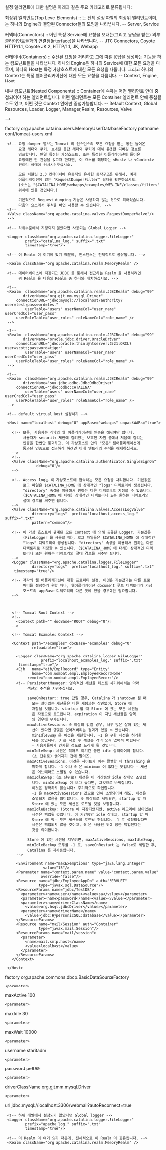 설정 엘리먼트에 대한 설명은 아래과 같은 주요 카테고리로 분류됩니다:

최상위 엘리먼트(Top Level Elements) :: <Server>는 전체 설정 파일의 최상위 엘리먼트이며,
<Service>는 하나의 Engine과 결합된 Connector들의 모임을 나타냅니다.
-- Server, Service

커넥터(Connectors) :: 어떤 특정 Service에 요청을 보내는(그리고 응답을 받는)
외부 클라이언트들과의 연결점(interface)을 나타냅니다.
-- JTC Connectors, Coyote HTTP/1.1, Coyote JK 2, HTTP/1.1, JK, Webapp

컨테이너(Containers) :: 수신된 요청을 처리하고 그에 따른 응답을 생성하는 기능을 하는
컴포넌트들을 나타냅니다. 하나의 Engine은 하나의 Service에 대한 모든 요청을 다루며,
하나의 Host는 특정 가상호스트에 대한 모든 요청을 다룹니다. 그리고 하나의 Context는
특정 웹어플리케이션에 대한 모든 요청을 다룹니다.
-- Context, Engine, Host

내부 컴포넌트(Nested Components) :: Container에 속하는 어떤 엘리먼트 안에 중첩되어야
하는 엘리먼트입니다. 어떤 엘리먼트는 모든 Container 엘리먼트 안에 중첩될 수도 있고,
어떤 것은 Context 안에만 중첩가능합니다.
-- Default Context, Global Resources, Loader, Logger, Manager,Realm, Resources, Valve

-->

<!-- Example Server Configuration File -->
<!-- Note: 컴포넌트들은 각각의 부모-자식 관계에 따라 중첩(nested) 되었음 -->

<!-- "Server" 는 전체 JVM 을 나타내는 싱글톤 요소입니다. 이것은 하나 이상의
    "Service" 인스턴스를 갖고 있습니다. 서버는 지정된 포트를 통해 shutdown
    명령을 받습니다.

    Note: "Server" 는 스스로가 "Container" 가 아니기 때문에, "Valves" 또는
    "Loggers" 같은 서브 컴포넌트를 "Server" 와 같은 레벨에서 정의하면 안됩
    니다.
-->

<Server port="8005" shutdown="SHUTDOWN" debug="0">


  <!-- "Service" 는 한 개의 "Container" 를 공유하는 하나 이상의 "Connectors"
      의 집합체입니다. (이 컨테이너 안에서 웹어플리케이션이 돌아갑니다). 보통
      은, 이 컨테이너가 "Engine" 입니다만, 요구되지는 않습니다. 

      Note:  "Service" 는 스스로가 "Container" 가 아니기 때문에, "Valves"
      또는 "Loggers" 같은 서브 컴포넌트를 "Server" 와 같은 레벨에서 정의하면
      안됩니다.
  -->


  <Listener className="org.apache.catalina.mbeans.ServerLifecycleListener"
           debug="0"/>
  <Listener className="org.apache.catalina.mbeans.GlobalResourcesLifecycleListener"
           debug="0"/>

<!--
 GlobalNamingResources 엘리먼트는 JNDI의 전역자원을 나타내며,
 이 자원들은 Server 안에서 정의됩니다.

 웹애플리케이션에서 환경항목자원(environment entry resources)으로 사용할 수
 있도록 항목의 이름-값 들을 설정할 수 있습니다. 이 설정은 <Environment> 항목을
 이 엘리먼트 내에 중첩시키면 됩니다.
 
 예를 들어 아래와 같이 환경항목을 생성할 수 있습니다:
 
  <GlobalNamingResources ...>
   ...
   <Environment name="maxExemptions" value="10"
    type="java.lang.Integer" override="false"/>
   ...
 </GlobalNamingResources>

 이 설정은 웹애플리케이션 배치 디스크립터(/WEB-INF/web.xml)에서
 다음의 엘리먼트를 포함시킨 것과 동일합니다:
   
  <env-entry>
   <env-entry-name>maxExemptions</param-name>
   <env-entry-value>10</env-entry-value>
   <env-entry-type>java.lang.Integer</env-entry-type>
 </env-entry>

 그러나 이 값을 커스터마이즈하기 위해 배치 디스크립터를 변경할 필요는 없습니다.


 <Environment> 엘리먼트 속성값 --
 
 description :: (선택사항)이 환경항목에 대한 사람이 읽기 쉬운 간단한 설명
 
 name :: (반드시 설정) 생성할 환경항목의 이름.
 java:comp/env 컨텍스트에 대한 상대적인 이름입니다.
 
 override :: 웹애플리케이션 배치 디스크립터에서 <env-entry>으로 같은 이름의
 환경항목을 지정하는 경우, 여기에서 지정한 값을 덮어쓰기(override) 하지 않도록
 하고 싶으면 false로 지정합니다. 이 값을 지정하지 않으면 덮어쓰기가 허용됩니다.
 
 type :: (반드시 설정) 이 환경항목에 대해 웹애플리케이션이 예상하는 완전한(fully qualified) Java 클래스명.
 반드시 웹애플리케이션 배치 디스크립터의 <env-entry-type>의 규칙에 맞는 값이어야 합니다.
 그 규칙에 맞는 값 들은: java.lang.Boolean, java.lang.Byte, java.lang.Character,
 java.lang.Double, java.lang.Float, java.lang.Integer, java.lang.Long, java.lang.Short,
 또는 java.lang.String 입니다.
 
 value :: (반드시 설정) 웹애플리케이션이 JNDI 컨텍스트로부터 요청해서 반환받을 환경항목의 값.
 이 값은 반드시 위의 type에 정의된 Java type으로 변환 가능해야 합니다.
 
 
 Resource Definitions
 웹애플리케이션 배치 디스크립터의 <resource-ref>와 <resource-env-ref> 엘리먼트의
 JNDI 탐색(lookup)에 대해 반환될 자원의 특성도 선언 가능합니다.
 그리고 어떤 자원에 대해서 객체팩토리를 사용하도록(Tomcat이 아직 모르는 경우),
 그리고 그 객체팩토리를 설정하는데 사용할 프로퍼티를 설정하려면, 반드시 그 자원과 같은 이름으로
 자원 파라미터(Resource Parameters)를 추가로 정의해야 합니다.

 예를 들어 다음과 같이 자원정의가 가능합니다:
 
  <GlobalNamingResources ...>
   ...
   <Resource name="jdbc/EmployeeDB" auth="Container"
    type="javax.sql.DataSource"
   description="Employees Database for HR Applications"/>
   ...
 </GlobalNamingResources>

 이 설정은 웹애플리케이션 배치 디스크립터(/WEB-INF/web.xml)에
 다음의 엘리먼트를 포함시킨 것과 동일합니다:
   
  <resource-ref>
   <description>Employees Database for HR Applications</description>
   <res-ref-name>jdbc/EmployeeDB</res-ref-name>
   <res-ref-type>javax.sql.DataSource</res-ref-type>
   <res-auth>Container</res-auth>
 </resource-ref>

  그러나 이 값을 커스터마이즈하기 위해 배치 디스크립터를 변경할 필요는 없습니다.


 <Resource> 엘리먼트 속성값 ---

 auth :: 해당 자원관리자에 인증(sign on)할 때 웹애플리케이션 프로그램의 코드상에서 직접 인증할지,
 또는 애플리케이션의 작동(behalf)에 따라 컨테이너가 직접 인증할지를 지정합니다.
 이 속성의 값은 반드시 Application 또는 Container 중 하나여야 합니다.
 이 속성은, 웹애플리케이션이 웹애플리케이션 배치 디스크립터에서 <resource-ref> 엘리먼트를
 사용하는 경우에는 반드시 필요합니다. 그러나 <resource-env-ref>를 대신 사용하는 경우에는 선택사항입니다.
 
 description :: (선택사항)이 자원에 대한 사람이 읽기 쉬운 간단한 설명
 
 name :: (반드시설정) 생성할 자원의 이름. java:comp/env 컨텍스트에 대한 상대적인 이름입니다.
 
 scope :: 이 자원관리자를 통해 얻어진 연결(connection)의 공유를 허가할 것인지 지정합니다.
 이 속성의 값은 반드시 Shareable 또는 Unshareable 중 하나여야 합니다.
 지정하지 않으면 연결은 공유가능(shareable)이 됩니다.
 
 type :: (반드시설정) 웹애플리케이션이 이 자원에 대해 탐색을 실행할 때 받고자 하는
 Java 타입을 나타내는 완전한 Java 클래스명.
 
 
 Resource Parameters
 이 엘리먼트는 웹애플리케이션에서 해당 자원의 이름에 대해 JNDI 탐색을 수행할 때,
 객체를 반환하는데 사용할 자원관리자(또는 객체팩토리)를 설정하는 역할을 합니다.
 $CATALINA_HOME/conf/server.xml의 <Context>나 <DefaultContext> 엘리먼트 내의
 <Resource> 엘리먼트로 지정된 모든 자원 이름, 그리고/또는 웹애플리케이션 배치 디스크립터에서
 <resource-ref> 나 <resource-env-ref> 엘리먼트에서 선언된 모든 자원 이름에 대해서는 반드시
 자원 파라미터(resource parameters)를 정의해야 그 자원에 성공적으로 액세스할 수 있습니다.

 자원 파라미터는 이름으로 정의되며, 정확하게 어떤 파라미터 이름들의 집합을 지원하는가는 당신이
 사용하고 있는 자원관리자(또는 객체팩토리)에 따라 달라집니다.
 즉 해당 팩토리 클래스의 JavaBeans 프로퍼티 중 설정가능한(settable) 프로퍼티의 이름과 일치해야 합니다.
 JNDI 구현체는 지정한 팩토리 클래스의 인스턴스에 대해 JavaBeans의 모든 해당 속성의
 설정메소드(setter)를 호출함으로써 모든 설정을 마친 다음에야,
 이 팩토리 인스턴스를 JNDI lookup() 호출을 통해 사용가능하도록 할 것입니다.

 예로 JDBC 데이터 소스에 대한 자원 파라미터 설정은 아래와 같이 됩니다:
  
  <GlobalNamingResources ...>
   ...
   <ResourceParams name="jdbc/EmployeeDB">
  <parameter>
    <name>driverClassName</name>
    <value>org.hsql.jdbcDriver</value>
  </parameter>
  <parameter>
    <name>driverName</name>
    </value>jdbc:HypersonicSQL:database</value>
  </parameter>
  <parameter>
    <name>user</name>
    <value>dbusername</value>
  </parameter>
  <parameter>
    <name>password</name>
    <value>dbpassword</value>
  </parameter>
   </ResourceParams>
   ...
 </GlobalNamingResources>


 만약 특정 자원 타입에 대해 팩토리 클래스의 Java 클래스명을 지정할 필요가 있다면,
 <ResourceParams> 엘리먼트 내의 <parameter> 항목에 factory라는 이름을 사용하면 됩니다.


 <ResourceParams> 엘리먼트가 가질 수 있는 속성은 다음과 같습니다:

 name :: (반드시 설정) 설정할 자원의 이름이며, java:comp/env 컨텍스트에 대한 상대적인 이름이 됩니다.
 이 이름은 $CATALINA_HOME/conf/server.xml 내에 <Resource> 엘리먼트로 정의된 자원,
 그리고/또는 웹애플리케이션 배치 디스크립터 내에 <resource-ref> 또는 <resource-env-ref>로
 참조되는 자원의 이름과 반드시 일치해야 합니다.
 
-->

  <!-- Global JNDI resources -->
  <GlobalNamingResources>

   <!-- Test entry for demonstration purposes -->
   <Environment name="simpleValue" type="java.lang.Integer" value="30"/>

   <!-- Editable user database that can also be used by
        UserDatabaseRealm to authenticate users -->
   <Resource name="UserDatabase" auth="Container"
             type="org.apache.catalina.UserDatabase"
      description="User database that can be updated and saved">
   </Resource>
   <ResourceParams name="UserDatabase">
     <parameter>
       <name>factory</name>
       <value>org.apache.catalina.users.MemoryUserDatabaseFactory</value>
     </parameter>
     <parameter>
       <name>pathname</name>
       <value>conf/tomcat-users.xml</value>
     </parameter>
   </ResourceParams>

  </GlobalNamingResources>

  <!-- Tomcat Stand-Alone Service 로 설정하기 -->
  <Service name="Tomcat-Standalone">

   <!-- "Connector" 는 요청을 받아서, 응답이 반환되는 종점(endpoint)을 나타냅니
        다. 각 커넥터는 처리를 담당하는 관련된 "Container"(보통 "엔진")로 요청을
        전달해줍니다.

        기본값으로, 8080포트에 non-SSL HTTP/1.1 커넥터가 설정되어있습니다.
        SSL HTTP/1.1 커넥터 역시 사용하려면 아래에 있는 지시를 따라서 하고, 두번
        째 커넥터 엔트리의 주석표시를 지워주시면 됩니다. SSL 지원은 다음 단계를
        거쳐야 합니다:
        * JSSE 1.0.2 또는 이후 버전을 다운받아서 설치하고, JAR 파일들을
          "$JAVA_HOME/jre/lib/ext" 디렉토리에 복사해 놓습니다.
        * "$JAVA_HOME/jre/lib/security/java.security" 를 편집하고
          security.provider.2=com.sun.net.ssl.internal.ssl.Provider 를 추가합
          니다.
        * 실행: keytool -genkey -alias tomcat -keyalg RSA
          패스워드 값"changeit" 으로 실행합니다.

        기본적으로, DNS lookups 는 웹어플리케이션이 request.getRemoteHost() 를
        부를 때 동적하도록 되어있습니다. 이것은 성능에 영향을 줄 수 있기 때문에,
        "enableLookups" 속성을 "false" 로 바꿔주면 이 기능을 사용하지 않을 수
        있습니다.  DNS lookups 가 사용하지 않게 되면 request.getRemoteHost() 는
        remote client 의 IP 주소의 String 버전을 반환할 것입니다.
   -->

   <!-- 8080 포트에 non-SSL HTTP/1.1 Connector 설정하기 -->
   <Connector className="org.apache.catalina.connector.http.HttpConnector"
              port="80" minProcessors="5" maxProcessors="75"
              enableLookups="true" redirectPort="8443"
              acceptCount="10" debug="0" connectionTimeout="60000"/>
   <!-- Note : 커넥션 타임아웃을 사용하지 않으려면, connectionTimeout 값을 -1로
     수정해 주세요.-->

   <!-- 8443 포트에 SSL HTTP/1.1 Connector 설정하기 -->
   <!--
   <Connector className="org.apache.catalina.connector.http.HttpConnector"
              port="8443" minProcessors="5" maxProcessors="75"
              enableLookups="true"
       acceptCount="10" debug="0" scheme="https" secure="true">
     <Factory className="org.apache.catalina.net.SSLServerSocketFactory"
              clientAuth="false" protocol="TLS"/>
   </Connector>
   -->

   <!-- 8081 포트에 Proxied HTTP/1.1 Connector 설정하기 -->
   <!-- 사용법에 대한 자세한 내용은 proxy 문서를 보십시오. -->
   <!--
   <Connector className="org.apache.catalina.connector.http.HttpConnector"
              port="8081" minProcessors="5" maxProcessors="75"
              enableLookups="true"
              acceptCount="10" debug="0" connectionTimeout="60000"
              proxyPort="80"/>
   -->

   <!-- 8082 포트에 non-SSL HTTP/1.0 Test Connector 설정하기 -->
   <!--
   <Connector className="org.apache.catalina.connector.http10.HttpConnector"
              port="8082" minProcessors="5" maxProcessors="75"
              enableLookups="true" redirectPort="8443"
              acceptCount="10" debug="0"/>
   -->

   <!-- Engine 은 (Catalina 에서) 모든 요청을 처리하는 입력지점을 나타냅니다.
        Tomcat stand alone 용으로 구현된 Engine 은 요청에 포함된 HTTP 헤더를 분
        석하고, 적당한 Host (가상 호스트) 로 전달하는 역할을 합니다. -->

   <!-- 속성값
 defaultHost :: 디폴트 호스트명. 설정 파일에서는 정의되지 않았지만 이 서버 상에 있는 호스트명 중에서
 요청을 처리할 Host를 식별합니다. 이 이름은 반드시 바로 안에 중첩된 Host 엘리먼트 중
 하나의 name 속성과 일치해야 합니다.
 ※ 반드시 설정

 name :: 이 Engine의 논리적인 이름이며, 로그와 에러메시지에서 사용됩니다.
 ※ 반드시 설정

 className :: 사용할 구현체의 Java 클래스명.
 이 클래스는 반드시 org.apache.catalina.Engine를 구현해야 합니다.
 지정하지 않으면 표준값(아래에 정의됨)이 사용됩니다.
 
 jvmRoute :: 로드밸런싱 시나리오에서 세션유지를 위해서 반드시 사용해야 할 식별자.
 이 식별자는 클러스터에 참가하는 모든 Tomcat 4 서버에 대해 반드시 유일해야 합니다.
 생성되는 세션 식별자에는 이 식별자가 추가되어, 가장 앞단의 프록시가 특정 세션을
 항상 같은 Tomcat 4 인스턴스로 포워드 할 수 있게 합니다.
 
 debug :: 이 Engine이 해당 Logger 에 디버깅 로그를 출력하는 상세수준을 의미합니다.
 숫자가 높을 수록 더 자세한 출력을 생성합니다. 지정하지 않는 경우 디버깅 상세수준의 디폴트 값은 0 입니다.

-->

   <!-- 컨테이너 구조에서 top level 컨테이너 설정하기 -->
   <Engine name="Standalone" defaultHost="localhost" debug="0">

     <!-- 요청 dumper 밸브는 Tomcat 의 인스턴스의 모든 요청을 받는 동안 들어온
          요청 헤더와 쿠키, 보내질 응답 헤더와 쿠키에 대해 유용한 디버깅 정보를
          덤프합니다. 만일 특정한 가상호스트, 또는 특정한 어플리케이션에 들어온
          요청에만 만 관심을 갖고자 한다면, 이 요소를 해당하는 <Host> 나 <Context>
          엔트리 아래에 위치시켜주십시오.

          모든 서블릿 2.3 컨테이너에 유동적인 유사한 동작구조를 위해서, 예제
          어플리케이션에 있는 "RequestDumperFilter" 필터를 확인하십시오.
          (소스는 "$CATALINA_HOME/webapps/examples/WEB-INF/classes/filters"
          위치에 있을 것입니다.)

          기본적으로 Request dumping 기능은 사용하지 않는 것으로 되어있습니다.
          다음의 요소에서 주석을 빼면 사용할 수 있습니다. -->
     <!--
     <Valve className="org.apache.catalina.valves.RequestDumperValve"/>
     -->

     <!-- 하위수준에서 지정되지 않았다면 사용되는 Global Logger -->
  <!--
   이 Engine에 대한 모든 로그 메시지를 받아서 처리할 로거(logger)를 설정합니다.
   이 로거는 이 Engine 외에도 이 Engine이 정의된 Service의 Connectors로부터의
   로그도 처리합니다. 또 이 로거는 하위에서 Logger 설정을 따로 하지 않는 경우,
   하위의 Host와 Context에서의 로그도 처리합니다.
 -->
     <Logger className="org.apache.catalina.logger.FileLogger"
             prefix="catalina_log." suffix=".txt"
             timestamp="true"/>

     <!-- 이 Realm 이 여기에 있기 때문에, 인스턴스는 전체적으로 공유됩니다. -->
  <!--
  영역(realm)을 설정하여, 사용자와 사용자의 역할을 저장할 데이터베이스를
  이 Engine에 포함된 모든 Host와 Context 에서 공유할 수 있도록 합니다.
  하위에서 Realm 설정이 정의되면 여기의 설정은 무시됩니다.
  -->
     <Realm className="org.apache.catalina.realm.MemoryRealm" />

     <!-- 데이터베이스에 저장되고 JDBC 를 통해서 접근하는 Realm 을 사용하려면
          위 Realm 을 다음의 Realm 중 하나와 대치하십시오. -->

     <!--
     <Realm  className="org.apache.catalina.realm.JDBCRealm" debug="99"
            driverName="org.gjt.mm.mysql.Driver"
         connectionURL="jdbc:mysql://localhost/authority?user=test;password=test"
             userTable="users" userNameCol="user_name" userCredCol="user_pass"
         userRoleTable="user_roles" roleNameCol="role_name" />
     -->

     <!--
     <Realm  className="org.apache.catalina.realm.JDBCRealm" debug="99"
            driverName="oracle.jdbc.driver.OracleDriver"
         connectionURL="jdbc:oracle:thin:@ntserver:1521:ORCL?user=scott;password=tiger"
             userTable="users" userNameCol="user_name" userCredCol="user_pass"
         userRoleTable="user_roles" roleNameCol="role_name" />
     -->

     <!--
     <Realm  className="org.apache.catalina.realm.JDBCRealm" debug="99"
            driverName="sun.jdbc.odbc.JdbcOdbcDriver"
         connectionURL="jdbc:odbc:CATALINA"
             userTable="users" userNameCol="user_name" userCredCol="user_pass"
         userRoleTable="user_roles" roleNameCol="role_name" />
     -->
 
  <!--
  웹서버를 운영할 때 일반적으로 생성되는 출력 파일중 하나가 액세스 로그(access log)입니다.
  이 로그는 서버가 처리하는 각 요청마다 표준 포맷에 따라 한 라인씩 출력합니다.
  Catalina에서는 Valve 구현을 통해, 웹서버들이 표준 포맷에 따라 생성하는 액세스 로그와 같은
  포맷의 로그를 생성할 수도 있고, 또는 다양한 커스텀 포맷으로 로그를 생성할 수 있도록 하고 있습니다.
  당신은 Catalina에 Engine, Host, 또는 Context가 처리하는 모든 요청에 대한 액세스 로그를 생성하도록
  지시할 수 있는데, 이는 다음과 같이 Valve 엘리먼트를 중첩시키면 됩니다:

  <Valve className="org.apache.catalina.valves.AccessLogValve"
        prefix="catalina_access_log." suffix=".txt"
        pattern="common"/>

  -->

     <!-- default virtual host 설정하기 -->
  <!-- 속성값
  appBase :: 이 가상호스트에 대한 어플케이션의 기준(Application Base) 디렉토리.
  이는 이 가상호스트에 배치될 웹어플리케이션 들을 가지고 있는 디렉토리의 패스명입니다.
  이 디렉토리의 절대경로명을 지정할 수도 있으며, 또는 $CATALINA_HOME 디렉토리에
  상대적인 경로명을 지정할 수도 있습니다.
  ※ 반드시 설정

  autoDeploy :: 이 플래그 값은 이 호스트의 웹어플리케이션 들은
  호스트 설정자(host configurator)에 의해 자동으로 배치(deploy)되어야 함을 나타냅니다.
  이 플래그의 디폴트값은 true 입니다. 

  className :: 사용할 구현체의 Java 클래스명.
  이 클래스는 반드시 org.apache.catalina.Host 인터페이스를 구현해야 합니다.
  지정하지 않으면 표준값(아래에 정의됨)이 사용될 것입니다.

  name :: 당신의 Domain Name Service 서버에 등록된 이 가상호스트의 네트워크 명칭.
  Engine에 포함된 Host 중 하나는 반드시 그 Engine의 defaultHost 세팅과 일치하는 이름을 가져야 합니다.
  ※ 반드시 설정

  debug :: 이 Host가 해당 로거에 디버깅 로그를 출력하는 상세수준을 의미합니다.
  숫자가 높을 수록 더 자세한 출력을 생성합니다. 지정하지 않으면, 디버깅 상세수준의 디폴트 값은 0 입니다

  deployXML :: Context XML 설정 파일을 사용하여 어플리케이션을 배치하는 기능을
  끄고 싶다면 false로 지정하십시오. 배치되는 어플리케이션 들은 Catalina의
  보안권한(security permissions)가 주어집니다. 만약 신뢰할 수 없는(untrusted)
  사용자가 웹어플리케이션에 접근가능한 상황이라면 보안상 false로 할 필요가 있습니다.
  디폴트 값은 true입니다.

  errorReportValveClass :: 이 Host가 사용할 오류보고밸브(error reporting valve)의
  Java 클래스명. 이 밸브의 임무는 에러보고를 출력하는 것입니다.
  이 속성을 설정하면 Tomcat이 생성하는 에러페이지의 외관(look)을 커스터마이즈 할 수
  있습니다. 이 클래스는 반드시 org.apache.catalina.Valve 인터페이스를 구현해야 합니다.
  아무것도 지정하지 않은 경우에는 org.apache.catalina.valves.ErrorReportValve가
  디폴트로 사용됩니다.

  liveDeploy :: Tomcat 운영 도중에 appBase 디렉토리에 새로운 웹어플리케이션을
  추가했을 경우, 이 플래그 값이 true이면 이 웹어플리케이션이 자동으로 배치됩니다.
  디폴트 값은 true입니다.

  unpackWARs :: 웹어플리케이션이 appBase 디렉토리에 웹어플리케이션 아카이브(WAR)
  파일로 존재할 때, WAR 파일을 해당 디스크 디렉토리 구조로 풀어서(unpack) 실행되길
  원하는 경우에는 true로 설정하십시오. false로 설정하면 WAR 파일형태로 직접 실행됩니다.

  workDir :: 이 Host에서 사용할 임시 디렉토리에 대한 경로명입니다.
  이 디렉토리는 관련 웹어플리케이션의 서블릿들이 임시로 읽기-쓰기 작업을 하는 용도로 사용합니다.
  웹어플리케이션의 서블릿들은 이름이 javax.servlet.context.tempdir인
  서블릿-컨텍스트 속성(타입은 java.io.File)을 통해 이 디렉토리를 볼 수 있으며,
  이 내용은 서블릿 스펙에 기술되어 있습니다. 지정하지 않은 경우에는 적절한 디렉토리가
  $CATALINA_HOME/work 아래에 제공됩니다.

  -->
     <Host name="localhost" debug="0" appBase="webapps" unpackWARs="true">
 <!--
  많은 서버 환경에서 네트워크 관리자들은 서버의 IP 주소로 해독(resolve) 되는 하나 이상의
  네트워크 명칭(Domain Name Service (DNS) 서버에 있는)을 설정하곤 합니다.
  보통 이런 네트워크 명칭은 conf/server.xml 에서 별도로 Host 엘리먼트로 설정됩니다.
  이 각각의 Host 엘리먼트는 자신만의 웹어플리케이션 집합을 가지게 됩니다.
  그러나 일부 환경에서는 둘 이상의 네트워크 명칭을 같은 가상호스트로 해독되어야
  좋은 경우가 있습니다. 이런 경우는 대개 기업의 웹사이트에서 많이 발견됩니다.
  즉 사용자가 www.mycompany.com를 써도 company.com를 써도, 정확히 같은 컨텐츠와
  어플리케이션에 액세스되어야 되는 경우입니다.
  이러한 경우에는 하나 또는 그 이상의 Alias 엘리먼트를 Host 엘리먼트 내에 포함시키면 됩니다.
  예를 들면:

  <Alias>mycompany.com</Alias>
 -->

       <!-- 보통, 사용자는 각각의 웹 어플리케이션에 인증을 해줘야만 합니다.
            사용자가 security 제한에 걸려있는 보호된 자원 중에서 처음에 걸리는
            인증을 한번만 통과하고, 이 가상호스트 안의 "모든" 웹어플리케이션에
            통과된 인증으로 접근하게 하려면 아래 엔트리의 주석을 해제하십시오.
       -->
       <!--
       <Valve className="org.apache.catalina.authenticator.SingleSignOn"
                  debug="0"/>
       -->

       <!-- Access log는 이 가상호스트에 접속하는 모든 요청을 처리합니다. 기본값은
            로그 파일은 $CATALINA_HOME 에 상대적인 "logs" 디렉토리에 생성됩니다.
            "directory" 속성을 이용해서 원하는 다른 디렉토리로 지정할 수 있습니다.
            ($CATALINA_HOME 에 대해) 상대적인 디렉토리나 또는 원하는 디렉토리의
            절대 경로를 써주면 됩니다.
       -->
       <Valve className="org.apache.catalina.valves.AccessLogValve"
                directory="logs"  prefix="localhost_access_log." suffix=".txt"
                pattern="common"/>

       <!-- 이 가상 호스트에 관계된 모든 Context 에 의해 공유된 Logger. 기본값은
            (FileLogger 를 사용할 때), 로그 파일들은 $CATALINA_HOME 에 상대적인
            "logs" 디렉토리에 생성됩니다. "directory" 속성을 이용해서 원하는 다른
            디렉토리로 지정할 수 있습니다. ($CATALINA_HOME 에 대해) 상대적인 디렉
            토리나 또는 원하는 디렉토리의 절대 경로를 써주면 됩니다.
       -->
       <Logger className="org.apache.catalina.logger.FileLogger"
                directory="logs"  prefix="localhost_log." suffix=".txt"
        timestamp="true"/>

       <!-- 각각의 웹 어플리케이션에 대한 프로퍼티 설정. 이것은 기본값과는 다른 프로
            퍼티를 설정하기 윈할 때나, 웹어플리케이션 document 루트 디렉토리가 가상
            호스트의 appBase 디렉토리와 다른 곳에 있을 경우에만 필요합니다.
       -->



       <!-- Tomcat Root Context -->
       <!--
         <Context path="" docBase="ROOT" debug="0"/>
       -->

       <!-- Tomcat Examples Context -->
 <!--
  Context 엘리먼트는 특정 가상호스트 내에서 실행되는 웹어플리케이션을 나타냅니다.
  각 웹어플리케이션은 웹어플리케이션 아카이브(Web Application Archive) (WAR) 파일 또는,
  패킹하지 않은 채로 그에 상응하는 내용을 담고 있는 디렉토리를 기준으로 하며,
  이러한 내용은 서블릿 스펙(버전 2.2 또는 그 이상)에 설명되어 있습니다.
  웹어플리케이션 아카이브에 관한 더 많은 정보를 원하시면 서블릿 스펙을 다운로드해서 참고하십시오.
  그리고 Tomcat 어플리케이션 개발자 가이드(Application Developer's Guide)를 검토하시기 바랍니다.

  각 HTTP 요청을 처리하는데 사용할 웹어플리케이션의 선택은, 각각 정의된 Context의 컨텍스트
  경로(context path)에 대해 요청 URI의 가능한 전치어(prefix) 중 가장 길게 매칭가능한 컨텍스트 경로를
  가진 컨텍스트를 선택함으로써 이루어집니다. 선택된 Context는 수신된 요청을 처리하기 위해 적절한
  서블릿을 선택합니다.
  서블릿 선택 작업은 웹어플리케이션 배치 디스크립터(web application deployment descriptor)
  파일(반드시 웹어플리케이션 디렉토리 하위의 /WEB-INF/web.xml에 위치함)에 정의된
  서블릿 매핑 정보에 따라서 이루어집니다.

  Context 엘리먼트는 횟수의 제한 없이 정의할 수 있으며, conf/server.xml의
  Host 엘리먼트 내에 중첩시키면 됩니다.  각각의 Context는 반드시 유일한 컨텍스트
  경로를 가져야 하며, 컨텍스트 경로는 path 속성으로 정의됩니다.
  또 컨텍스트 경로의 문자열 길이가 0인 Context를 추가로 지정해야 하는데,
  이렇게 정의한 Context는 이 가상 호스트에 대하여 default 웹어플리케이션이 되어,
  다른 어떤 Context의 컨텍스트 경로에도 매칭되지 않는 모든 요청을 처리하는데 사용됩니다.

  Context 엘리먼트를 Host 엘리먼트에 중첩시키는 방법 외에도, Host의 appBase로
  지정된 디렉토리 안에 이들을 각각의 파일(확장자는 ".xml")로 저장하는 방법이 있습니다.
  어플리케이션의 자동배치(Automatic Application Deployment)에서 더 자세한 정보를 볼 수 있습니다.

  명시적으로 Context 엘리먼트를 지정하는 방법 뿐만 아니라, 당신을 위해 자동으로
  Context 엘리먼트를 생성해 주는 몇가지 테크닉도 존재합니다.
  어플리케이션의 자동배치(Automatic Application Deployment)와
  사용자 웹어플리케이션(User Web Applications)에서 더 많은 정보를 볼 수 있습니다.

  이하의 설명에서는 $CATALINA_HOME 변수명을 사용하여 당신이 Tomcat 4를 설치한
  디렉토리를 참조하며, 이 디렉토리가 대부분의 상대경로에 대한 기준 디렉토리(base directory)가 됩니다.
  그러나 만약 CATALINA_BASE 디렉토리를 설정하여 Tomcat 4를 여러개 설치했다면,
  이러한 디렉토리 변수 참조에 대해 $CATALINA_HOME 대신 $CATALINA_BASE 를
  사용해야 합니다.

 -->

 <!-- 속성값
  docBase :: 이 웹어플리케이션에 대한 Document Base (Context Root로도
  알려져 있습니다) 디렉토리, 또는 웹어플리케이션 아카이브 파일의 경로명(웹어플리케이션을
  WAR 파일로 직접 실행하는 경우)을 나타냅니다. 이 디렉토리나 WAR 파일에에 대한
  절대경로명을 지정할 수도 있고, 이 Context가 정의된 Host의 appBase 디렉토리에 대한
  상대경로명을 지정할 수도 있습니다.
  ※반드시 설정
 
  path :: 이 웹어플리케이션의 컨텍스트 경로(context path)를 나타내며, 각 요청
  URI의 시작부분이 컨텍스트 경로와 같을 때 해당 웹어플리케이션이 그 요청을 처리하게 됩니다.
  하나의 특정 Host 내의 컨텍스트 경로들은 모두 각각 유일해야 합니다.
  만약 컨텍스트 경로를 빈 스트링("")으로 지정하면, 이 Context는 이 Host에 대한
  디폴트 웹어플리케이션으로 정의된 것입니다.
  디폴트 웹어플리케이션은 다른 Context 들에 해당되지 않는 모든 요청을 처리할 것입니다.
  ※반드시 설정

  className :: 사용할 Java 구현체 클래스의 이름.
  이 클래스는 반드시 org.apache.catalina.Context 인터페이스를 구현해야 합니다.
  지정하지 않으면 표준값 (아래에 정의됩니다)이 사용됩니다.

  cookies :: true(디폴트)로 지정하면 클라이언트가 쿠키를 지원하는 경우
  세션확인의 통신수단(session identifier communication)으로 쿠키를 사용합니다.
  false로 지정하면 세션확인의 통신수단으로 쿠키 사용을 하지 않고,
  어플리케이션에 의한 URL 다시쓰기(URL rewriting)에만 의존한다는 의미입니다.

  crossContext :: true로 지정하면 이 어플리케이션에서 ServletContext.getContext()
  호출을 통해, 이 가상호스트에서 실행중인 다른 웹어플리케이션에 대한
  요청디스패쳐(request dispatcher)를 성공적으로 얻을 수 있습니다.
  보안상의 이유로 false(디폴트)로 지정하면 getContext()는 언제나 null을 반환하게 됩니다.

  override :: 이 Context가 정의된 Host의 DefaultContext에 정의된 각 설정내용을,
  이 Context 엘리먼트에서 재정의(override) 할 수 있도록 하려면 true로 지정합니다.
  디폴트로는 DefaultContext 엘리먼트의 설정이 사용되도록 되어 있습니다.
 
  privileged :: true로 설정하면 이 컨텍스트는 관리자서블릿(manager servlet) 같은
  컨테이너 서블릿을 사용할 수 있습니다.    

  reloadable :: true로 지정하면, Catalina는 /WEB-INF/classes/와 /WEB-INF/lib 안
  클래스 들의 변경여부를 감시하다가, 변경이 발견되면 웹어플리케이션을 자동으로 재적재(reload)합니다.
  이 기능은 개발중에는 매우 유용하지만 얼마간의 실행부하(runtime overhead)가 발생하므로,
  실제 운영할 용도로 어플리케이션을 배치(deploy)할 때는 사용하지 않도록 합니다.
  그러나 이미 배치가 끝난 어플리케이션이라도 Manager 웹어플리케이션을 이용하면 필요할 때
  재적재 하도록 할 수 있습니다.

  wrapperClass :: 이 Context로 관리할 서블릿 들에 대해 사용할 org.apache.catalina.Wrapper 구현체
  클래스의 Java 클래스명입니다. 지정하지 않으면 표준값이 사용됩니다.

  useNaming :: 이 웹어플리케이션에서 Java2 Enterprise Edition (J2EE) 플랫폼 규약에 맞는
  JNDI InitialContext를 사용가능하게 하도록 설정하려면 true(디폴트값)로 지정합니다.

 -->
       <Context path="/examples" docBase="examples" debug="0"
                reloadable="true">

   <!--
   이 Context에 대한 모든 로그 메시지를 받아서 처리할 로거(logger)를 설정합니다.
   이 로거는 ServletContext.log() 호출을 통해 기록될 어플리케이션 로그 메시지도 처리합니다.

   Logger 엘리먼트는, Catalina 컨테이너(Engine, Host, 또는 Context)의 로깅, 디버깅,
   그리고 에러메시지(스택 트레이스 포함)의 목적지(destination)를 나타냅니다.
   또한 어떤 Engine이나 Host와 연결된 Logger 들은 명시적으로 재설정하지 않으면
   자동적으로 하위의 컨테이너로부터 설정을 물려 받습니다.

   웹서버같이 액세스로그를 만드는데 관심이 있다면(가령 히트수 분석 소프트웨어를 돌리려고),
   그 Engine, Host, 또는 Context의 액세스로그 밸브(Access Log Valve) 컴포넌트 설정이 필요할 것입니다.


   -- 속성값 --

   className :: (반드시 설정) 사용할 Java 구현체 클래스의 이름.
   이 클래스는 반드시 org.apache.catalina.Logger 인터페이스를 구현해야 합니다.
   지정하지 않으면 표준값(아래에 정의됩니다)이 사용됩니다.

   verbosity :: 이 로거에 대한 상세수준(verbosity level).
   지정한 값보다 높은 상세수준의 메시지는 조용히 무시됩니다.
   가능한 값은 0 (중요 메시지만), 1 (에러), 2 (경고), 3 (정보), 그리고 4 (디버그) 입니다.
   지정하지 않은 경우 1 (에러) 입니다.

   NOTE - 명시적 상세수준을 가진 메시지만 이 값과 비교하여 로그여부를 결정합니다.
   명시적 상세수준이 없는 메시지는 무조건 로그됩니다.

   
   대부분의 Catalina 컴포넌트와는 달리 Logger의 경우에는, 사용할 수 있는
   표준 구현체가 여러개입니다. 따라서 사용하고자 하는 구현체를 반드시
   className 속성을 사용해서 지정해야 합니다.

   
   File Logger (org.apache.catalina.logger.FileLogger)
   File Logger는 한 지정된 디렉토리 안의 파일에 로그되는 메시지를 기록합니다.
   로그파일의 실제 파일명은 설정된 prefix, YYYY-MM-DD 포맷의 현재 날짜,
   그리고 설정된 suffix로 이루어집니다. 각 날의 자정을 지난 이후에 어떤 메시지가 로그되면,
   이 메시지가 발생하자마자 현재의 로그파일은 닫혀지고 새 로그파일이 새 날짜로 생성되어 열립니다.
   따라서 이런 로그파일의 전환 때문에 Catalina를 재부팅시킬 필요는 없습니다.

   
   File Logger가 지원하는 속성은 다음과 같습니다:

   directory :: 이 로거가 생성할 로그파일이 위치할 디렉토리의 절대/상대경로명.
   상대경로로 지정되면 $CATALINA_HOME을 기준으로 해석합니다.
   directory 속성을 지정하지 않으면 디폴트 값은 "logs"($CATALINA_HOME에 상대적임) 입니다.
   
   prefix  :: 각 로그파일명의 시작부분에 붙여질 prefix. 지정하지 않으면 "catalina."이 됩니다.
   아무 prefix도 붙이지 않으려면 길이가 0인 문자열("")을 사용하면 됩니다.
   
   suffix :: 각 로그파일명의 끝부분에 붙여질 suffix. 지정하지 않으면 ".log"가 됩니다.
   아무 suffix도 붙이지 않으려면 길이가 0인 문자열("")을 사용하면 됩니다.
   
   timestamp :: 모든 로그메시지에 날짜와 시간을 붙이려면 true로 지정하십시오.
   false(디폴트)로 지정하면 날짜와 시간은 찍히지 않습니다.
   

   Standard Error Logger (org.apache.catalina.logger.SystemErrLogger)
   Standard Error Logger는, Catalina의 표준 에러출력스트림으로 정해진 스트림으로 로그되는
   모든 메시지를 기록합니다. Catalina의 디폴트 기동 스크립트에서는 표준 에러출력스트림을
   $CATALINA_HOME 아래의 logs/catalina.out 파일로 지정해 놓습니다.
   이 로거에서 지원하는 추가 속성은 없습니다.

   Standard Output Logger (org.apache.catalina.logger.SystemOutLogger)
   Standard Output Logger는, Catalina의 표준 출력스트림으로 정해진 스트림으로 로그되는
   모든 메시지를 기록합니다. Catalina의 디폴트 기동 스크립트에서는 표준 출력스트림을
   $CATALINA_HOME 아래의 logs/catalina.out 파일로 지정해 놓습니다.
   이 로거에서 지원하는 추가 속성은 없습니다.


   -->
         <Logger className="org.apache.catalina.logger.FileLogger"
                    prefix="localhost_examples_log." suffix=".txt"
          timestamp="true"/>
         <Ejb   name="ejb/EmplRecord" type="Entity"
                home="com.wombat.empl.EmployeeRecordHome"
              remote="com.wombat.empl.EmployeeRecord"/>
         <!-- PersistentManager: 영속적인 세션을 테스트 하기위해서는 아래
              섹션의 주석을 지워주십시오.
                       
              saveOnRestart: true 값일 경우, Catalina 가 shutdown 될 때
                모든 살아있는 세션들은 다른 세팅과는 상관없이, Store 에
                저장될 것입니다. startup 할 때 Store 에 있는 모든 세션들
                은 자동으로 로드됩니다. expiration 이 지난 세션들은 양쪽
                의 경우에 무시됩니다.
              maxActiveSessions: 0 이상의 값일 경우, 너무 많은 살아 있는 세
                션이 있다면 몇몇은 없어져버리는 결과가 있을 수 있습니다.
                minIdleSwap 은 이것을 제한합니다. -1 은 무한 세션을 허가한
                다는 뜻입니다. 0 은 사용 후 세션은 거의 모두 없어져 버립니다
                - 사용자들에게 인지될 정도로 느리게 될 것입니다.
              minIdleSwap: 세션은 적어도 이기간 동안 idle 상태이어야 합니다.
                (초 단위로) 없어지기 전에 말이죠.
              maxActiveSessions. 이것은 사이트가 아주 활발할 때 thrashing 을
                피하게 합니다. -1 이나 0 은 minimum 이 없다는 뜻입니다 - 세션
                은 어느때라도 소멸될 수 있습니다.
              maxIdleSwap: (초 단위로) 세션은 이 기간동안 idle 상태면 소멸됩
                니다. minIdleSwap 이 보다 높다면, 그것으로 바꿔집니다.
                이것은 정확하지 않습니다: 주기적으로 확인합니다.
                -1 은 maxActiveSessions 값으로 인해 소멸되어야 해도, 세션은
                소멸되지 않음을 의미합니다. 0 이상으로 세팅되면, startup 할 때
                Store 에 있는 모든 세션은 로드될 것을 보장합니다.
              maxIdleBackup: (Store 에 저장되었지만, active 메모리에 남아있는)
                세션은 백업될 것입니다. 이 기간동안 idle 상태고, startup 할 때
                Store 에 있는 모든 세션들이 로드될 것입니다. -1 로 설정되었다면
                세션은 백업되지 않을 것이고, 0 은 사용된 뒤에 잠깐 백업된다는
                것을 의미합니다.

              Store 에 있는 세션을 지우려면, maxActiveSessions, maxIdleSwap,
              minIdleBackup 모두를 -1 로, saveOnRestart 는 false로 세팅한 후,
              Catalina 를 재시동합니다.
         -->
   <!--
         <Manager className="org.apache.catalina.session.PersistentManager"
             debug="0"
             saveOnRestart="true"
             maxActiveSessions="-1"
             minIdleSwap="-1"
             maxIdleSwap="-1"
             maxIdleBackup="-1">
               <Store className="org.apache.catalina.session.FileStore"/>
         </Manager>
   -->
         <Environment name="maxExemptions" type="java.lang.Integer"
                     value="15"/>
         <Parameter name="context.param.name" value="context.param.value"
                    override="false"/>
         <Resource name="jdbc/EmployeeAppDb" auth="SERVLET"
                   type="javax.sql.DataSource"/>
         <ResourceParams name="jdbc/TestDB">
           <parameter><name>user</name><value>sa</value></parameter>
           <parameter><name>password</name><value></value></parameter>
           <parameter><name>driverClassName</name>
             <value>org.hsql.jdbcDriver</value></parameter>
           <parameter><name>driverName</name>
             <value>jdbc:HypersonicSQL:database</value></parameter>
         </ResourceParams>
         <Resource name="mail/Session" auth="Container"
                   type="javax.mail.Session"/>
         <ResourceParams name="mail/session">
           <parameter>
             <name>mail.smtp.host</name>
             <value>localhost</value>
           </parameter>
         </ResourceParams>
       </Context>

     </Host>

  <Host name="webmail.starit.net">
         <Context path="" docBase="/usr/local/tomcat/webapps/webmail" debug="0" reloadable="true">

 
  <!-- 자원정의 (Resource Definitions)
   웹어플리케이션 배치 디스크립터의 <resource-ref>와 <resource-env-ref> 엘리먼트의
   JNDI 탐색(lookup)에 대해 반환될 자원의 특성도 선언 가능합니다.
   그리고 어떤 자원에 대해서 객체팩토리를 사용하고(Tomcat이 아직 모르는 경우)
   그 객체팩토리를 설정하는데 사용할 프로퍼티를 설정하려면, 반드시 그 자원과 같은
   이름으로 자원 파라미터(Resource Parameters)를 추가로 정의해야 합니다.
  -->

  <!--
   예를 들어 다음과 같이 자원정의가 가능합니다:
 
    <Context ...>
     ...
     <Resource name="jdbc/EmployeeDB" auth="Container"
      type="javax.sql.DataSource"
     description="Employees Database for HR Applications"/>
     ...
   </Context>

   이것은 웹어플리케이션 배치 디스크립터(/WEB-INF/web.xml)에
   다음의 엘리먼트를 포함시킨 것과 동일합니다:

       <resource-ref>
     <description>Employees Database for HR Applications</description>
     <res-ref-name>jdbc/EmployeeDB</res-ref-name>
     <res-ref-type>javax.sql.DataSource</res-ref-type>
     <res-auth>Container</res-auth>
   </resource-ref>
  -->

  <!-- 속성값
   name :: (반드시설정) 생성할 자원의 이름. java:comp/env 컨텍스트에 대한 상대적인 이름입니다.

   type :: (반드시설정) 웹어플리케이션이 이 자원에 대해 탐색(lookup)을 실행할 때 기대하는 완전한 Java 클래스명.

   auth :: 해당 자원관리자에 인증(sign on)할 때, 웹어플리케이션 프로그램의 코드상에서 직접 할지,
   또는 컨테이너가 직접 어플리케이션의 행위(behalf)에 따라 할지를 지정합니다.
   이 속성의 값은 반드시 Application 또는 Container 중 하나여야 합니다.
   이 속성은, 웹어플리케이션이 웹어플리케이션 배치 디스크립터에서 <resource-ref> 엘리먼트를
   사용하는 경우에는 반드시 필요합니다.
   그러나 <resource-env-ref>를 대신 사용하는 경우에는 선택사항입니다.
   
   description :: (선택사항)이 자원에 대한 사람이 읽기 쉬운 간단한 설명
   
   scope :: 이 자원관리자를 통해 얻어진 연결(connection)의 공유를 허가할 것인지 지정합니다.
   이 속성의 값은 반드시 Shareable 또는 Unshareable 중 하나여야 합니다.
   지정하지 않으면 연결은 공유가능(shareable)이 됩니다.

  -->
  <!-- JNDI setting for jdbc -->
   <Resource name="jdbc/webmail" auth="Container"
      type="javax.sql.DataSource">
  </Resource>

  <!--
   사용할 자원 factory implementation 의 자바 클래스명과 자원 factory 를
   설정하는 데 사용되는 JavaBeans 프로퍼티를 설정합니다.

   이 엘리먼트는 웹어플리케이션에서 해당 자원의 이름에 대해 JNDI 탐색을 수행할 때,
   객체를 반환하는데 사용할 자원관리자(또는 객체팩토리)를 설정하는 역할을 합니다.
   $CATALINA_HOME/conf/server.xml의 <Context>나 <DefaultContext> 엘리먼트 내의
   <Resource> 엘리먼트로 지정된 모든 자원 이름, 그리고/또는 웹어플리케이션
   배치 디스크립터에서 <resource-ref> 나 <resource-env-ref> 엘리먼트에서
   선언된 모든 자원 이름에 대해서는 반드시 자원 파라미터(resource parameters)를
   정의해야 그 자원에 성공적으로 액세스할 수 있습니다.

   자원 파라미터는 이름으로 정의되며, 정확하게 어떤 파라미터 이름들의 집합을 지원하는가는
   당신이 사용하고 있는 자원관리자(또는 객체팩토리)에 따라 달라집니다.
   즉 해당 팩토리 클래스의 JavaBeans 프로퍼티 중 설정가능한(settable) 프로퍼티의 이름과
   일치해야 합니다. JNDI 구현체는 지정한 팩토리 클래스의 인스턴스에 대해 JavaBeans의
   모든 해당 속성 설정메소드를 호출함으로써 모든 설정을 마친 다음에야,
   이 팩토리 인스턴스를 JNDI lookup() 호출을 통해 사용가능하도록 할 것입니다.

   만약 특정 자원 타입에 대해 팩토리 클래스의 Java 클래스명을 지정할 필요가 있다면,
   <ResourceParams> 엘리먼트 내의 <parameter> 항목에 factory라는 이름을 사용하면 됩니다.

  -->

  <!-- 속성값
   name :: 설정할 자원의 이름이며, java:comp/env 컨텍스트에 대한 상대적인 이름이 됩니다.
   이 이름은 $CATALINA_HOME/conf/server.xml 내에 <Resource> 엘리먼트로 정의된 자원,
   그리고/또는 웹어플리케이션 배치 디스크립터 내에 <resource-ref> 또는 <resource-env-ref>로
   참조되는 자원의 이름과 반드시 일치해야 합니다.
   ※ 반드시 설정
  -->
  <ResourceParams name="jdbc/webmail">
    <parameter>
   <name>factory</name>
   <value>org.apache.commons.dbcp.BasicDataSourceFactory</value>
    </parameter>

  <!-- maximum nuber of DB connections in DB 0 for no limit -->
    <parameter>
   <name>maxActive</name>
   <value>100</value>
    </parameter>

  <!-- set 0 for no limit -->
    <parameter>
   <name>maxIdle</name>
   <value>30</value>
    </parameter>

    <parameter>
   <name>maxWait</name>
   <value>10000</value>
    </parameter>

    <parameter>
   <name>username</name>
   <value>staritadm</value>
    </parameter>

    <parameter>
   <name>password</name>
   <value>pe999</value>
    </parameter>

    <parameter>
   <name>driverClassName</name>
   <value>org.gjt.mm.mysql.Driver</value>
    </parameter>

    <parameter>
   <name>url</name>
   <value>jdbc:mysql://localhost:3306/webmail?autoReconnect=true</value>
    </parameter>
  </ResourceParams>

  <!--
   이 엘리먼트는 어떤 전역 JNDI 자원으로의 링크를 생성하는데 사용합니다.
   그 연결명에 대하여 JNDI 탐색을 실행하면 링크된 전역자원이 반환됩니다.
  -->

  <!-- 속성값
   name :: 생성할 자원링크의 이름이며, java:comp/env에 대한 상대적인 이름입니다.
   ※ 반드시 설정
   
   global :: 전역 JNDI 컨텍스트내의 링크된 전역자원의 이름.
   ※ 반드시 설정

   type ::  이 자원링크에 대해 탐색을 실행할 때 웹어플리케이션이 기대하는 완전한 Java 클래스명.
   ※ 반드시 설정

  -->
  <ResourceLink name="linkToGlobalResource" global="simpleValue" type="java.lang.Integer"/>


  <!-- 컨텍스트 파라미터 (Context Parameter)
   이 엘리먼트 안에 <Parameter> 엘리먼트 들을 중첩시키면, 웹어플리케이션에서
   서블릿-컨텍스트 초기화 파라미터(servlet context initialization parameters)로
   이용가능한 파라미터이름-값 들을 설정할 수 있습니다.
   
   예를 들어 다음과 같이 하면 초기화 파라미터를 생성할 수 있습니다:
   
   <Context ...>
     ...
     <Parameter name="companyName" value="My Company, Incorporated"
      override="false"/>
     ...
   </Context>

   
   이는 웹어플리케이션 배치 디스크립터(/WEB-INF/web.xml) 안에
   다음과 같은 엘리먼트를 포함시키는 것과 동일합니다:
     
    <context-param>
     <param-name>companyName</param-name>
     <param-value>My Company, Incorporated</param-value>
   </context-param>
   
   
   -- 속성값 --

   name :: (반드시 설정) 생성할 컨텍스트 초기화 파라미터의 이름.

   value :: (반드시 설정) 웹어플리케이션에서 ServletContext.getInitParameter()을
   호출할 때 반환할 파라미터 값.

   override :: 웹어플리케이션 배치 디스크립터에서 여기에서 지정한 초기화 파라미터와
   같은 이름의 <context-param>를 지정했을 때 그 파라미터 값의 덮어쓰기(override)를
   허용하지 않으려면 false로 설정합니다. 디폴트값은 true입니다.

   description :: 이 컨텍스트 초기화 파라미터에 대한 간략한 설명이며, 생략가능
  -->
 


  <!-- 환경항목(Environment Entries)
   
   웹어플리케이션에서 환경항목자원(environment entry resources)으로 사용할 수
   있도록 항목의 이름-값 들을 설정할 수 있습니다. 이 설정은 <Environment> 항목을
   이 엘리먼트 내에 중첩시키면 됩니다. 예를 들어 아래와 같이 환경항목을 생성할 수 있습니다:

       <Context ...>
     ...
     <Environment name="maxExemptions" value="10"
      type="java.lang.Integer" override="false"/>
     ...
   </Context>
    

   이는 웹어플리케이션 배치 디스크립터(/WEB-INF/web.xml)에서
   다음의 엘리먼트를 포함시킨 것과 동일합니다:
     
    <env-entry>
     <env-entry-name>maxExemptions</param-name>
     <env-entry-value>10</env-entry-value>
     <env-entry-type>java.lang.Integer</env-entry-type>
   </env-entry>

    
   그러나 이 값을 커스터마이즈하기 위해 배치 디스크립터를 변경할 필요는 없습니다.

   
   <Environment> 엘리먼트에서는 다음과 같은 속성들을 사용할 수 있습니다:
   
   description :: (선택사항)이 환경항목에 대한 사람이 읽기 쉬운 간단한 설명
   
   name :: (반드시 설정) 생성할 환경항목의 이름. java:comp/env 컨텍스트에 대한 상대적인 이름입니다.
   
   override :: 웹어플리케이션 배치 디스크립터에서 <env-entry>으로 같은 이름의
   환경항목을 지정하는 경우, 여기에서 지정한 값을 덮어쓰기(override) 하지 않도록
   하고 싶으면 false로 지정합니다. 이 값을 지정하지 않으면 덮어쓰기가 허용됩니다.
   
   type :: (반드시 설정) 이 환경항목에 대해 웹어플리케이션이 예상하는 완전한(fully qualified) Java 클래스명.
   반드시 웹어플리케이션 배치 디스크립터의 <env-entry-type>의 규칙에 맞는 값이어야 합니다.
   그 규칙에 맞는 값 들은: java.lang.Boolean,
           java.lang.Byte,
           java.lang.Character,
           java.lang.Double,
           java.lang.Float,
           java.lang.Integer,
           java.lang.Long,
           java.lang.Short,
           java.lang.String 입니다.
   
   value :: (반드시 설정) 웹어플리케이션이 JNDI 컨텍스트로부터 요청해서 반환 받을 환경항목의 값.
   이 값은 반드시 위의 type에 정의된 Java type으로 변환 가능해야 합니다.
   
  -->
  </Context>
</Host>

   </Engine>

  </Service>

  <!-- MOD_WEBAPP 커넥터는 apache 1.3 과 서블릿 컨테이너로 Tomcat 4.0 을 연결하는
      데 쓰입니다. WebApp 모듈 배포판에 포함된 어떻게 만드는지에 대해 설명하는
      README.txt 파일을 읽어보십시오. (또는 "jakarta-tomcat-connectors/webapp"
      CVS repository 를 확인해 보십시오.)

      Apache 쪽에서 설정하려면, 먼저 "httpd.conf" 에 설정되어진 "ServerName" 과
      "Port" 지시자를 확인해야 합니다. 그리고, "httpd.conf" 파일 아래에 다음과
      같은 줄을 넣어줍니다:

        LoadModule webapp_module libexec/mod_webapp.so
        WebAppConnection warpConnection warp localhost:8008
        WebAppDeploy examples warpConnection /examples/

      이 후에 (필요하다면 Tomcat 을 재시동한 후) Apache 를 재시작하면 연결이 됩니
      다. Apache 를 통해서 "WebAppDeploy" 지시자에 있는 모든 어플리케이션들이 실
      행하는 것을 보실 수 있습니다.
  -->

  <!-- Apache-Connector Service 설정하기 -->
  <Service name="Tomcat-Apache">

   <Connector className="org.apache.catalina.connector.warp.WarpConnector"
    port="8008" minProcessors="5" maxProcessors="75"
    enableLookups="true"
    acceptCount="10" debug="0"/>

   <!-- "localhost" 를 Apache "ServerName" 에 설정된 값으로 대치해주십시오 -->
   <Engine className="org.apache.catalina.connector.warp.WarpEngine"
    name="Apache" debug="0" appBase="webapps">

     <!-- 하위 레벨에서 설정되지 않았다면 Global logger -->
     <Logger className="org.apache.catalina.logger.FileLogger"
             prefix="apache_log." suffix=".txt"
             timestamp="true"/>

     <!-- 이 Realm 이 여기 있기 때문에, 전체적으로 이 Realm 이 공유됩니다. -->
     <Realm className="org.apache.catalina.realm.MemoryRealm" />

   </Engine>

  </Service>

</Server>


<!-- Context 컴포넌트내에서만 정의가 가능한 Loader

Loader 엘리먼트는 웹애플리케이션에 필요한 Java 클래스와 자원을 적재하는데 사용할
웹애플리케이션 클래스로더를 나타냅니다. 이 클래스로더는 반드시 서블릿 스펙의 요구사항을
반드시 따라야 하며, 아래와 같은 위치로부터 클래스들을 적재합니다:

웹애플리케이션 내 /WEB-INF/classes 디렉토리에서.
웹애플리케이션 내 /WEB-INF/lib 디렉토리의 JAR 파일들로부터.
모든 웹애플리케이션이 전역적으로 이용가능하도록 Catalina가 허용한 자원들로부터.

Loader 엘리먼트는 Context 컴포넌트 내에서만 정의가 가능하지만, 생략할 수도 있습니다.
만약 생략한다면, 디폴트 Loader 설정이 자동으로 생성되며, 대부분의 경우 이 Loader로 충분합니다.

Catalina에서 구현된 클래스로더 계층구조에 대해 더 깊이 알고 싶다면 FIXME - Reference를 참고하십시오.


-- 속성값 --

className :: 사용할 Java 구현체 클래스의 이름.
이 클래스는 반드시 org.apache.catalina.Loader 인터페이스를 구현해야 합니다.
지정하지 않으면 표준값(아래에 정의됩니다)이 사용됩니다.

delegate :: 이 클래스로더가 표준 Java2 위임모델을 따르게 하고 싶다면 true로 지정합니다.
즉 이렇게 지정하면, 클래스를 적재할 때 웹애플리케이션 내부를 검색하기 전에 먼저
부모 클래스로더에서 클래스를 찾으려 시도합니다. false(디폴트)로 지정하면 요청된 클래스나
자원을 찾을 때 부모 클래스로더에 묻기 전에 웹애플리케이션 내부를 먼저 검색합니다.

reloadable :: true로 지정하면, Catalina는 /WEB-INF/classes/와 /WEB-INF/lib 안
클래스 들의 변경여부를 감시하다가, 변경이 발견되면 웹애플리케이션을 자동으로 재적재합니다.
이 기능은 개발중에는 매우 유용하지만 상당한 실행부하가 발생하므로, 실제 운영할 용도로
애플리케이션을 배치(deploy)할 때는 사용하지 않도록 합니다.
그러나 이미 배치가 끝난 애플리케이션이라도 Manager 웹애플리케이션을 이용하면
필요할 때 재적재 하도록 할 수 있습니다.

NOTE - 이 프로퍼티에 대한 값은 이 Loader 엘리먼트가 정의된 Context 컴포넌트에
설정된 reloadable 속성값을 물려받습니다만,
Loader에 이 reloadable을 정의하면 Context의 값은 무시됩니다.


Standard Implementation
Loader의 표준구현체 클래스는 org.apache.catalina.loader.WebappLoader 입니다.
이 클래스는 위에 나열한 공통속성 외에도 다음과 같은 추가적인 속성을 제공합니다:

checkInterval :: 클래스와 자원의 변경을 확인할 시간간격을 초단위로 나타냅니다.
이 값은 reloadable이 true인 경우에만 의미를 갖습니다. 지정하지 않으면 15초로 설정됩니다.

debug :: 이 Engine이 해당 Logger에 디버깅 로그를 출력하는 상세수준을 의미합니다.
숫자가 높을 수록 더 자세한 출력을 생성합니다. 지정하지 않으면 0으로 설정됩니다.

loaderClass :: 사용할 java.lang.ClassLoader 구현체 클래스의 Java 클래스명입니다.
지정하지 않으면 org.apache.catalina.loader.WebappClassLoader로 설정됩니다.

workDir :: 이 Context에서 사용할 임시 디렉토리에 대한 경로명입니다.
이 디렉토리는 관련 웹어플리케이션의 서블릿들이 임시로 읽기-쓰기 작업을 하는 용도로 사용합니다.
웹어플리케이션의 서블릿 들은 이름이 javax.servlet.context.tempdir인 서블릿-컨텍스트
속성(타입은 java.io.File)을 통해 이 디렉토리를 볼 수 있으며, 이 내용은 서블릿 스펙에
기술되어 있습니다. 지정하지 않은 경우에는 적절한 디렉토리가
$CATALINA_HOME/work 아래에 제공됩니다.
